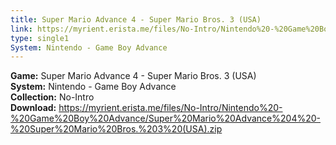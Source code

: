 ```yaml
---
title: Super Mario Advance 4 - Super Mario Bros. 3 (USA)
link: https://myrient.erista.me/files/No-Intro/Nintendo%20-%20Game%20Boy%20Advance/Super%20Mario%20Advance%204%20-%20Super%20Mario%20Bros.%203%20(USA).zip
type: single1
System: Nintendo - Game Boy Advance
---
```

<b>Game:</b> Super Mario Advance 4 - Super Mario Bros. 3 (USA)<br>
<b>System:</b> Nintendo - Game Boy Advance<br>
<b>Collection:</b> No-Intro<br>
<b>Download:</b> https://myrient.erista.me/files/No-Intro/Nintendo%20-%20Game%20Boy%20Advance/Super%20Mario%20Advance%204%20-%20Super%20Mario%20Bros.%203%20(USA).zip